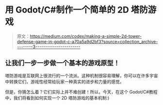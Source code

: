 # 用 Godot/C#制作一个简单的 2D 塔防游戏

> 原文：<https://medium.com/codex/making-a-simple-2d-tower-defense-game-in-godot-c-a70a5a9d2bf3?source=collection_archive---------3----------------------->

## 让我们一步一步做一个基本的游戏原型！

塔防游戏是互联网上很流行的一个流派。这种机制很容易理解，你可以在许多宇宙中转换它们，游戏性经常给玩家一种真实的进步和力量的感觉。

但是，你猜怎么着？它们实际上并不难创建！所以，今天，在这个 Godot/C#教程中，我们将看到如何实现一个 2D 塔防游戏的基本机制:)